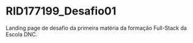 # RID177199_Desafio01
Landing page de desafio da primeira matéria da formação Full-Stack da Escola DNC.
